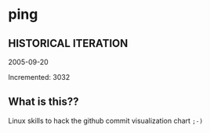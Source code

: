 # ping

## HISTORICAL ITERATION
2005-09-20

Incremented: 3032

## What is this?? 
Linux skills to hack the github commit visualization chart `;-)`
